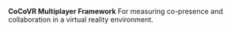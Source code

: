 **CoCoVR Multiplayer Framework**
For measuring co-presence and collaboration in a virtual reality environment.
